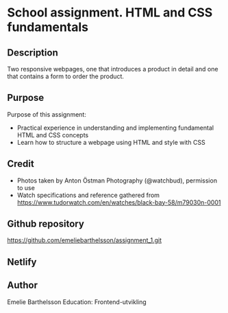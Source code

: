 # School assignment. HTML and CSS fundamentals

## Description
Two responsive webpages, one that introduces a product in detail and one that contains a form to order the product. 

## Purpose
Purpose of this assignment:
- Practical experience in understanding and implementing fundamental HTML and CSS concepts
- Learn how to structure a webpage using HTML and style with CSS

## Credit
- Photos taken by Anton Östman Photography (@watchbud), permission to use
- Watch specifications and reference gathered from https://www.tudorwatch.com/en/watches/black-bay-58/m79030n-0001

## Github repository
https://github.com/emeliebarthelsson/assignment_1.git

## Netlify


## Author
Emelie Barthelsson 
Education: Frontend-utvikling